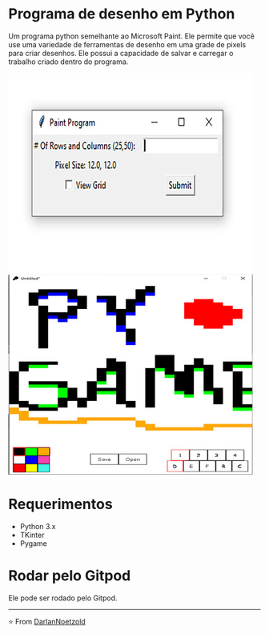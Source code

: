 # Programa de desenho em Python
Um programa python semelhante ao Microsoft Paint. Ele permite que você use uma variedade de ferramentas de desenho em uma grade de pixels para criar desenhos. Ele possui a capacidade de salvar e carregar o trabalho criado dentro do programa.

<p><img src="https://github.com/DarlanNoetzold/Programa-de-desenho-em-Python/blob/master/paint01.jpg" /> <img src="https://github.com/DarlanNoetzold/Programa-de-desenho-em-Python/blob/master/paint02.jpg" /></p>

# Requerimentos
- Python 3.x
- TKinter
- Pygame

# Rodar pelo Gitpod
Ele pode ser rodado pelo Gitpod.

---

⭐️ From [DarlanNoetzold](https://github.com/DarlanNoetzold)
